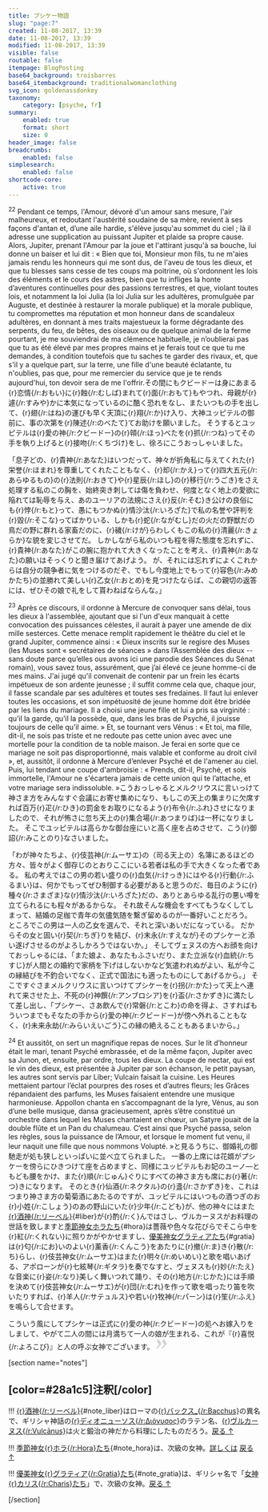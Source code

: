 ```yaml
---
title: プシケー物語
slug: "page:7"
created: 11-08-2017, 13:39
date: 11-08-2017, 13:39
modified: 11-08-2017, 13:39
visible: false
routable: false
itempage: BlogPosting
base64_background: troisbarres
base64_itembackground: traditionalwomanclothing
svg_icon: goldenassdonkey
taxonomy:
    category: [psyche, fr]
summary:
    enabled: true
    format: short
    size: 0
header_image: false
breadcrumbs:
    enabled: false
simplesearch:
    enabled: false
shortcode-core:
    active: true
---
```

<sup>22</sup> 
Pendant ce temps, l'Amour, 
dévoré d'un amour sans mesure, 
l'air malheureux, 
et redoutant l'austérité soudaine de sa mère, 
revient à ses façons d'antan 
et, d’une aile hardie, 
s'élève jusqu'au sommet du ciel ; 
là il adresse une supplication au puissant Jupiter 
et plaide sa propre cause. 
Alors, 
Jupiter, 
prenant l'Amour par la joue 
et l'attirant jusqu'à sa bouche, 
lui donne un baiser 
et lui dit : 
« Bien que toi, Monsieur mon fils, tu ne m'aies jamais rendu les honneurs qui me sont dus, de l'aveu de tous les dieux, 
et que tu blesses sans cesse de tes coups ma poitrine, où s'ordonnent les lois des éléments et le cours des astres, 
bien que tu infliges la honte d’aventures continuelles pour des passions terrestres, 
et que, violant toutes lois, et notamment la loi Julia (la loi Julia sur les adultères, promulguée par Auguste, et destinée à restaurer la morale publique) et la morale publique, 
tu compromettes ma réputation et mon honneur dans de scandaleux adultères, 
en donnant à mes traits majestueux la forme dégradante des serpents, du feu, de bêtes, des oiseaux ou de quelque animal de la ferme 
pourtant, 
je me souviendrai de ma clémence habituelle, 
je n’oublierai pas que tu as été élevé par mes propres mains 
et je ferais tout ce que tu me demandes, 
à condition toutefois que tu saches te garder des rivaux, 
et, que s'il y a quelque part, sur la terre, 
une fille d'une beauté éclatante, 
tu n'oublies, pas que, pour me remercier du service que je te rends aujourd'hui, ton devoir sera de me l'offrir.その間にもクビードーは身にあまる{r}恋情{/r:おもい}に{r}蝕{/r:むしば}まれて{r}面{/r:おもて}もやつれ、母親が{r}遽{/r:すみや}かに本気になっているのに酷く恐れをなし、またいつもの手を出して、{r}翅{/r:はね}の運びも早く天頂に{r}翔{/r:か}け入り、大神ユッピテルの御前に、事の次第を{r}陳述{/r:のべたて}てお助けを願いました。
そうするとユッピテルは{r}愛の神{/r:クビードー}の{r}顇{/r:ほっ}べたを{r}抓{/r:つね}ってその手を執り上げると{r}接吻{/r:くちづけ}をし、徐ろにこうおっしゃいました。

「息子どの、{r}貴神{/r:あなた}はいつだって、神々が折角私に与えてくれた{r}栄誉{/r:ほまれ}を尊重してくれたこともなく、{r}却{/r:かえ}って{r}四大五元{/r:あらゆるもの}の{r}法則{/r:おきて}や{r}星辰{/r:ほし}の{r}移行{/r:うごき}をさえ処理する私のこの胸を、始終突き刺しては傷を負わせ、何度となく地上の愛欲に陥れては恥辱を与え、あのユーリアの法規にさえ{r}反{/r:そむ}き公けの良俗にも{r}悖{/r:もと}って、愚にもつかぬ{r}情沙汰{/r:いろざた}で私の名誉や評判を{r}毀{/r:そこな}ってばかりいる、しかも{r}蛇{/r:ながむし}だの火だの野獣だの鳥だの野に群れる家畜だのに、{r}穢{/r:けが}らわしくもこの私の{r}清麗{/r:きょらか}な貌を変じさせてだ。
しかしながら私のいつも程を得た態度を忘れずに、{r}貴神{/r:あなた}がこの腕に抱かれて大きくなったことを考え、{r}貴神{/r:あなた}の願いはそっくりと聞き届けてあげよう。
が、それには忘れずによくこれからは自分の競争者に気をつけるのだぞ、でもし今度地上でもって{r}容色{/r:みめかたち}の並勝れて美しい{r}乙女{/r:おとめ}を見つけたならば、この親切の返答には、ぜひその娘で礼をして貰わねばならんな。」

<sup>23</sup> 
Après ce discours, 
il ordonne à Mercure 
de convoquer sans délai, tous les dieux à l'assemblée, 
ajoutant que si l'un d'eux manquait à cette convocation des puissances célestes, il aurait à payer une amende de dix mille sesterces. 
Cette menace remplit rapidement le théâtre du ciel 
et le grand Jupiter, commence ainsi :
« Dieux inscrits sur le regisre des Muses (les Muses sont « secrétaires de séances » dans l’Assemblée des dieux -- sans doute parce qu’elles ous avons ici une parodie des Séances du Sénat romain), 
vous savez tous, assurément, 
que j’ai élevé ce jeune homme-ci de mes mains. 
J'ai jugé qu'il convenait de contenir par un frein les écarts impétueux de son ardente jeunesse ; 
il suffit comme cela que, chaque jour, il fasse scandale par ses adultères et toutes ses fredaines. 
Il faut lui enlever toutes les occasions, 
et son impétuosité de jeune homme doit être bridée par les liens du mariage. 
Il a choisi une jeune fille 
et lui a pris sa virginité : 
qu’il la garde, 
qu’il la possède, que, dans les bras de Psyché, il jouisse toujours de celle qu’il aime. » 
Et, se tournant vers Vénus : 
« Et toi, ma fille, 
dit-il, ne sois pas triste 
et ne redoute pas cette union avec avec une mortelle pour la condition de ta noble maison. 
Je ferai en sorte que ce mariage ne soit pas disproportionné, mais valable et conforme au droit civil », 
et, aussitôt, 
il ordonne à Mercure 
d’enlever Psyché 
et de l'amener au ciel. 
Puis, lui tendant une coupe d'ambroisie : 
« Prends, dit-il, Psyché, et sois immortelle, 
l'Amour ne s'écartera jamais de cette union qui te l’attache, 
et votre mariage sera indissoluble. »こうおっしゃるとメルクリウスに言いっけて神さま方をみんなすぐ会議にお寄せ集めになり、もしこの天上の集まりに欠席すれば百万{r}疋{/r:ひき}の罰金をお取りになるよう{r}布令{/r:ふれ}させになりましたので、それが怖さに忽ち天上の{r}集合場{/r:あつまりば}は一杯になりました。
そこでユッピテルは高らかな御台座にいと高く座を占めさせて、こう{r}御詔{/r:みことのり}なさいました。

「わが神々たちよ、{r}伎芸神{/r:ムーサエ}の（司る天上の）名簿にあるほどの方々、皆々がよく御存じのとおりここにいる若者は私の手で大きくなった者である。
私の考えではこの男の若い盛りの{r}血気{/r:けっき}にはやる{r}行動{/r:ふるまい}は、何かでもってぜひ制御する必要があると思うのだ、毎日のように{r}種々{/r:さまざま}な{r}情沙汰{/r:いろざた}だの、ありとあらゆる乱行の悪い噂を立てられるにも程々があるからな。
それ故そんな機会をすべてもうなくしてしまって、結婚の足枷で青年の気儘気随を繫ぎ留めるのが一番好いことだろう。
ところでこの男は一人の乙女を選んで、それと深いあいだになっている。
だからその女と固い{r}契{/r:ちぎ}りを結び、{r}末永{/r:すえなが}そのプシケーと添い遂げさせるのがよろしかろうではないか。」
そしてヴェヌスの方へお顔を向けておっしゃるには、「また娘よ、あなたもふさいだり、また立派な{r}血統{/r:ちすじ}が人間との婚約で家柄を下げはしないかなど気遣われぬがよい、私が今この縁結びを不釣合いでなく、正式で国法にも適ったものにしてあげるから。」
そこですぐさまメルクリウスに言いつけてプシケーを{r}拐{/r:かた}って天上へ連れて来させた上、不死の{r}神饌{/r:アンブロシア}を{r}盃{/r:さかずき}に満たして差し出し、「プシケー、さあ飲んで{r}常磐{/r:とこわ}の命を得よ、さすればもういつまでもそなたの手から{r}愛の神{/r:クビードー}が傍へ外れることもなく、{r}未来永劫{/r:みらいえいごう}この縁の絶えることもあるまいから。」

<sup>24</sup> 
Et aussitôt, 
on sert un magnifique repas de noces. 
Sur le lit d’honneur était le mari, tenant Psyché embrassée, 
et de la même façon, 
Jupiter avec sa Junon, 
et, ensuite, par ordre, tous les dieux. 
La coupe de nectar, qui est le vin des dieux, 
est présentée à Jupiter par son échanson, 
le petit paysan, 
les autres sont servis par Liber; 
Vulcain faisait la cuisine. 
Les Heures 
mettaient partour l’éclat pourpres des roses et d’autres fleurs; 
les Grâces répandaient des parfums, 
les Muses faisaient entendre une musique harmonieuse.
Appollon chanta en s’accompagnant de la lyre, 
Vénus, au son d’une belle musique, dansa gracieusement, 
après s’être constitué un orchestre dans lequel les Muses chantaient en chœur, 
un Satyre jouait de la double flûte et un Pan du chalumeau. 
C’est ainsi que 
Psyché passa, selon les règles, sous la puissance de l’Amour, 
et lorsque le moment fut venu, 
il leur naquit une fille 
que nous nommons Volupté. »と見るうちに、御婚礼の御馳走が処も狭しといっぱいに並べ立てられました。
一番の上席には花婿がプシケーを傍らにひきつけて座を占めますと、同様にユッピテルもお妃のユーノ―ともども腰をかけ、また{r}順{/r:じゅん}ぐりにすべての神さま方も席にお{r}著{/r:つ}きになります。
そのとき{r}仙酒{/r:ネクタル}の{r}盞{/r:さかずき}を、これはつまり神さま方の菊菊酒にあたるのですが、ユッピテルにはいつもの酒つぎのお{r}小姓{/r:こしょう}のあの野山にいた{r}少年{/r:こども}が、他の神々にはまた[{r}酒神{/r:リーベル}][1]{#liber}が{r}酌{/r:く}んではさし、ヴルカーヌスがお料理の世話を致しますと[季節神女ホラたち][2]{#hora}は薔薇や色々な花びらでそこら中を{r}紅{/r:くれない}に照りかがやかせますし、[優美神女グラティアたち][3]{#gratia}は{r}匂{/r:にお}いのよい{r}薰香{/r:くんこう}をあたりに{r}撤{/r:ま}き{r}散{/r:ち}らし、{r}伎芸神女{/r:ムーサエ}はまた{r}明々{/r:めいめい}と歌を唱いあげる、アポローンが{r}七絃琴{/r:ギタラ}を奏でなすと、ヴェヌスも{r}妙{/r:たえ}な音楽に{r}姿{/r:なり}美しく舞いつれて踊り、その{r}地方{/r:じかた}には手順を決めて{r}伎芸神女{/r:ムーサエ}が{r}団{/r:むれ}を作って歌を唱ったり笛を吹いたりすれば、{r}羊人{/r:サテュルス}や若い{r}牧神{/r:パーン}は{r}笙{/r:ふえ}を鳴らして合せます。

こういう風にしてプシケーは正式に{r}愛の神{/r:クビードー}の処へお嫁入りをしまして、やがて二人の間には月満ちて一人の娘が生まれる、これが『{r}喜悦{/r:よろこび}』と人の呼ぶ女神でございます。 
<span><svg xmlns="http://www.w3.org/2000/svg" width="22px" height="22px" viewBox="0 0 78 78" fill="lightgrey" opacity="1"><path d="M1.5 68.9991L20.9102 45.395c.88226-1.10283.88226-1.54397.88226-1.76454 0-1.10286-1.76455-3.30857-2.8674-4.632L5.90836 23.9997 16.49877 3.0455 27.5273 18.48544c2.87047 3.97028 10.80793 15.88413 10.80793 19.19267 0 1.76458-.6617 2.4263-6.6171 9.7051C17.1605 65.25246 14.95478 67.01703 7.01425 74.9545L1.5 68.99908zm38.16172 0L59.0719 45.395c.88228-1.10283.88228-1.54397.88228-1.76454 0-1.10286-1.76457-3.30857-2.86742-4.632L44.07312 23.9997 54.6605 3.0455l11.03157 15.43992C68.55947 22.45572 76.5 34.36957 76.5 37.6781c0 1.76458-.6617 2.4263-6.6171 9.7051C55.32526 65.25246 53.11957 67.01703 45.17904 74.9545l-5.51732-5.9554z"/></svg></span>

[section name="notes"]

## [color=#28a1c5]注釈[/color]

!!! [{r}酒神{/r:リーベル}][11]{#note_liber}はローマの[{r}バックス_{/r:Bacchus}][12]の異名で、ギリシャ神話の[{r}ディオニューソス{/r:Διόνυσος}][13]のラテン名、[{r}ヴルカーヌス{/r:Vulcānus}][14]は火と鍛治の神だから料理にしたものだろう。[戻る ↑][11]


!!! [季節神女{r}ホラ{/r:Hora}たち][21]{#note_hora}は、次級の女神。[詳しくは][22] [戻る ↑][21]

!!! [優美神女{r}グラティア{/r:Gratia}たち][31]{#note_gratia}は、ギリシャ名で「[女神{r}カリス{/r:Charis}たち][32]」で、次級の女神。[戻る ↑][31]

[/section]

[1]: /psyche/page:7#note_liber "酒神"
[11]: /psyche/page:7#liber "酒神"
[12]: https://ja.wikipedia.org/wiki/バックス_(ローマ神話) "https://ja.wikipedia.org/wiki/バックス_(ローマ神話)"
[13]: https://ja.wikipedia.org/wiki/ディオニューソス "https://ja.wikipedia.org/wiki/ディオニューソス"
[14]: https://ja.wikipedia.org/wiki/ウゥルカーヌス "https://ja.wikipedia.org/wiki/ウゥルカーヌス"
[2]: /psyche/page:7#note_hora "季節神女ホラたち"
[21]: /psyche/page:7#hora "季節神女ホラたち"
[22]: https://francois-vidit.com/docs/ja/versailles/trianon/flore#note_hora "https://francois-vidit.com/docs/ja/versailles/trianon/flore#note_hora"
[3]: /psyche/page:7#note_gratia "優美神女グラティアたち"
[31]: /psyche/page:7#gratia "優美神女グラティアたち"
[32]: https://francois-vidit.com/docs/ja/versailles/trianon/flore#note_charis "https://francois-vidit.com/docs/ja/versailles/trianon/flore#note_charis"